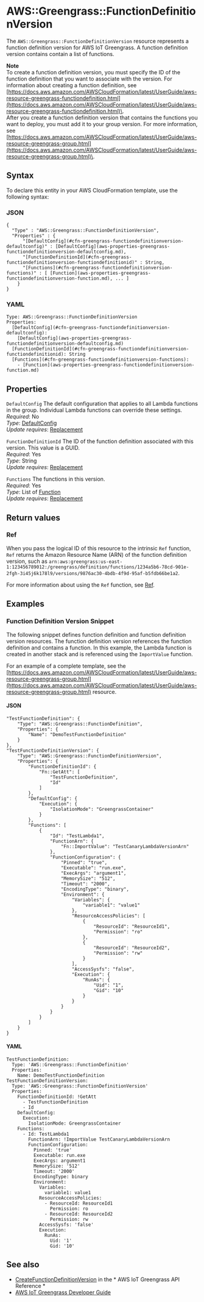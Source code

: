 # AWS::Greengrass::FunctionDefinitionVersion<a name="aws-resource-greengrass-functiondefinitionversion"></a>

The `AWS::Greengrass::FunctionDefinitionVersion` resource represents a function definition version for AWS IoT Greengrass\. A function definition version contains contain a list of functions\.

**Note**  
To create a function definition version, you must specify the ID of the function definition that you want to associate with the version\. For information about creating a function definition, see [https://docs.aws.amazon.com/AWSCloudFormation/latest/UserGuide/aws-resource-greengrass-functiondefinition.html](https://docs.aws.amazon.com/AWSCloudFormation/latest/UserGuide/aws-resource-greengrass-functiondefinition.html)\.  
After you create a function definition version that contains the functions you want to deploy, you must add it to your group version\. For more information, see [https://docs.aws.amazon.com/AWSCloudFormation/latest/UserGuide/aws-resource-greengrass-group.html](https://docs.aws.amazon.com/AWSCloudFormation/latest/UserGuide/aws-resource-greengrass-group.html)\.

## Syntax<a name="aws-resource-greengrass-functiondefinitionversion-syntax"></a>

To declare this entity in your AWS CloudFormation template, use the following syntax:

### JSON<a name="aws-resource-greengrass-functiondefinitionversion-syntax.json"></a>

```
{
  "Type" : "AWS::Greengrass::FunctionDefinitionVersion",
  "Properties" : {
      "[DefaultConfig](#cfn-greengrass-functiondefinitionversion-defaultconfig)" : [DefaultConfig](aws-properties-greengrass-functiondefinitionversion-defaultconfig.md),
      "[FunctionDefinitionId](#cfn-greengrass-functiondefinitionversion-functiondefinitionid)" : String,
      "[Functions](#cfn-greengrass-functiondefinitionversion-functions)" : [ [Function](aws-properties-greengrass-functiondefinitionversion-function.md), ... ]
    }
}
```

### YAML<a name="aws-resource-greengrass-functiondefinitionversion-syntax.yaml"></a>

```
Type: AWS::Greengrass::FunctionDefinitionVersion
Properties: 
  [DefaultConfig](#cfn-greengrass-functiondefinitionversion-defaultconfig): 
    [DefaultConfig](aws-properties-greengrass-functiondefinitionversion-defaultconfig.md)
  [FunctionDefinitionId](#cfn-greengrass-functiondefinitionversion-functiondefinitionid): String
  [Functions](#cfn-greengrass-functiondefinitionversion-functions): 
    - [Function](aws-properties-greengrass-functiondefinitionversion-function.md)
```

## Properties<a name="aws-resource-greengrass-functiondefinitionversion-properties"></a>

`DefaultConfig`  <a name="cfn-greengrass-functiondefinitionversion-defaultconfig"></a>
The default configuration that applies to all Lambda functions in the group\. Individual Lambda functions can override these settings\.  
*Required*: No  
*Type*: [DefaultConfig](aws-properties-greengrass-functiondefinitionversion-defaultconfig.md)  
*Update requires*: [Replacement](https://docs.aws.amazon.com/AWSCloudFormation/latest/UserGuide/using-cfn-updating-stacks-update-behaviors.html#update-replacement)

`FunctionDefinitionId`  <a name="cfn-greengrass-functiondefinitionversion-functiondefinitionid"></a>
The ID of the function definition associated with this version\. This value is a GUID\.  
*Required*: Yes  
*Type*: String  
*Update requires*: [Replacement](https://docs.aws.amazon.com/AWSCloudFormation/latest/UserGuide/using-cfn-updating-stacks-update-behaviors.html#update-replacement)

`Functions`  <a name="cfn-greengrass-functiondefinitionversion-functions"></a>
The functions in this version\.  
*Required*: Yes  
*Type*: List of [Function](aws-properties-greengrass-functiondefinitionversion-function.md)  
*Update requires*: [Replacement](https://docs.aws.amazon.com/AWSCloudFormation/latest/UserGuide/using-cfn-updating-stacks-update-behaviors.html#update-replacement)

## Return values<a name="aws-resource-greengrass-functiondefinitionversion-return-values"></a>

### Ref<a name="aws-resource-greengrass-functiondefinitionversion-return-values-ref"></a>

 When you pass the logical ID of this resource to the intrinsic `Ref` function, `Ref` returns the Amazon Resource Name \(ARN\) of the function definition version, such as `arn:aws:greengrass:us-east-1:123456789012:/greengrass/definition/functions/1234a5b6-78cd-901e-2fgh-3i45j6k178l9/versions/9876ac30-4bdb-4f9d-95af-b5fdb66be1a2`\. 

For more information about using the `Ref` function, see [Ref](https://docs.aws.amazon.com/AWSCloudFormation/latest/UserGuide/intrinsic-function-reference-ref.html)\.

## Examples<a name="aws-resource-greengrass-functiondefinitionversion--examples"></a>

### Function Definition Version Snippet<a name="aws-resource-greengrass-functiondefinitionversion--examples--Function_Definition_Version_Snippet"></a>

The following snippet defines function definition and function definition version resources\. The function definition version references the function definition and contains a function\. In this example, the Lambda function is created in another stack and is referenced using the `ImportValue` function\.

For an example of a complete template, see the [https://docs.aws.amazon.com/AWSCloudFormation/latest/UserGuide/aws-resource-greengrass-group.html](https://docs.aws.amazon.com/AWSCloudFormation/latest/UserGuide/aws-resource-greengrass-group.html) resource\.

#### JSON<a name="aws-resource-greengrass-functiondefinitionversion--examples--Function_Definition_Version_Snippet--json"></a>

```
"TestFunctionDefinition": {
    "Type": "AWS::Greengrass::FunctionDefinition",
    "Properties": {
        "Name": "DemoTestFunctionDefinition"
    }
},
"TestFunctionDefinitionVersion": {
    "Type": "AWS::Greengrass::FunctionDefinitionVersion",
    "Properties": {
        "FunctionDefinitionId": {
            "Fn::GetAtt": [
                "TestFunctionDefinition",
                "Id"
            ]
        },
        "DefaultConfig": {
            "Execution": {
                "IsolationMode": "GreengrassContainer"
            }
        },
        "Functions": [
            {
                "Id": "TestLambda1",
                "FunctionArn": {
                    "Fn::ImportValue": "TestCanaryLambdaVersionArn"
                },
                "FunctionConfiguration": {
                    "Pinned": "true",
                    "Executable": "run.exe",
                    "ExecArgs": "argument1",
                    "MemorySize": "512",
                    "Timeout": "2000",
                    "EncodingType": "binary",
                    "Environment": {
                        "Variables": {
                            "variable1": "value1"
                        },
                        "ResourceAccessPolicies": [
                            {
                                "ResourceId": "ResourceId1",
                                "Permission": "ro"
                            },
                            {
                                "ResourceId": "ResourceId2",
                                "Permission": "rw"
                            }
                        ],
                        "AccessSysfs": "false",
                        "Execution": {
                            "RunAs": {
                                "Uid": "1",
                                "Gid": "10"
                            }
                        }
                    }
                }
            }
        ]
    }
}
```

#### YAML<a name="aws-resource-greengrass-functiondefinitionversion--examples--Function_Definition_Version_Snippet--yaml"></a>

```
TestFunctionDefinition:
  Type: 'AWS::Greengrass::FunctionDefinition'
  Properties:
    Name: DemoTestFunctionDefinition
TestFunctionDefinitionVersion:
  Type: 'AWS::Greengrass::FunctionDefinitionVersion'
  Properties:
    FunctionDefinitionId: !GetAtt 
      - TestFunctionDefinition
      - Id
    DefaultConfig:
      Execution:
        IsolationMode: GreengrassContainer
    Functions:
      - Id: TestLambda1
        FunctionArn: !ImportValue TestCanaryLambdaVersionArn
        FunctionConfiguration:
          Pinned: 'true'
          Executable: run.exe
          ExecArgs: argument1
          MemorySize: '512'
          Timeout: '2000'
          EncodingType: binary
          Environment:
            Variables:
              variable1: value1
            ResourceAccessPolicies:
              - ResourceId: ResourceId1
                Permission: ro
              - ResourceId: ResourceId2
                Permission: rw
            AccessSysfs: 'false'
            Execution:
              RunAs:
                Uid: '1'
                Gid: '10'
```

## See also<a name="aws-resource-greengrass-functiondefinitionversion--seealso"></a>
+  [CreateFunctionDefinitionVersion](https://docs.aws.amazon.com/greengrass/latest/apireference/createfunctiondefinitionversion-post.html) in the * AWS IoT Greengrass API Reference * 
+  [AWS IoT Greengrass Developer Guide](https://docs.aws.amazon.com/greengrass/latest/developerguide/) 